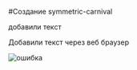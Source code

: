 #Создание symmetric-carnival

добавили текст

Добавили текст через веб браузер

![ошибка](https://github.com/Aleksey2884/symmetric-carnival/assets/167132579/5e71b265-aaf2-49ba-986f-fb7393903d99)
